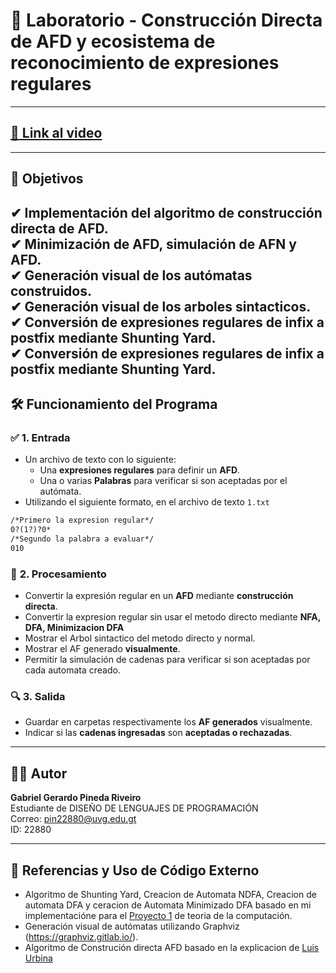 # 🚀 Laboratorio - Construcción Directa de AFD y ecosistema de reconocimiento de expresiones regulares
---
## [📌 Link al video](https://youtu.be/_a_Uvlk9lvA)
---
## 🎯 Objetivos

✔ Implementación del **algoritmo de construcción directa de AFD**.  
✔ Minimización de AFD, simulación de **AFN y AFD**.  
✔ Generación visual de los autómatas construidos.  
✔ Generación visual de los arboles sintacticos.  
✔ Conversión de expresiones regulares de **infix a postfix** mediante **Shunting Yard**.  
✔ Conversión de expresiones regulares de **infix a postfix** mediante **Shunting Yard**.
---
## 🛠️ Funcionamiento del Programa

### ✅ **1. Entrada**
- Un archivo de texto con lo siguiente:
  - Una **expresiones regulares** para definir un **AFD**.
  - Una o varias **Palabras** para verificar si son aceptadas por el autómata.
- Utilizando el siguiente formato, en el archivo de texto ``1.txt``
```txt
/*Primero la expresion regular*/
0?(1?)?0*
/*Segundo la palabra a evaluar*/
010
```

### 🎯 **2. Procesamiento**
- Convertir la expresión regular en un **AFD** mediante **construcción directa**.
- Convertir la expresion regular sin usar el metodo directo mediante **NFA, DFA, Minimizacion DFA**
- Mostrar el Arbol sintactico del metodo directo y normal.
- Mostrar el AF generado **visualmente**.
- Permitir la simulación de cadenas para verificar si son aceptadas por cada automata creado.

### 🔍 **3. Salida**
- Guardar en carpetas respectivamente los **AF generados** visualmente.
- Indicar si las **cadenas ingresadas** son **aceptadas o rechazadas**.

---
## 👨‍💻 Autor
**Gabriel Gerardo Pineda Riveiro**  
Estudiante de DISEÑO DE LENGUAJES DE PROGRAMACIÓN  
Correo: pin22880@uvg.edu.gt  
ID: 22880  

---
## 📜 Referencias y Uso de Código Externo

- Algoritmo de Shunting Yard, Creacion de Automata NDFA, Creacion de automata DFA y ceracion de Automata Minimizado DFA basado en mi implementacióne para el [Proyecto 1](https://github.com/Gerax5/TCLAB04/tree/Proyecto) de teoria de la computación.
- Generación visual de autómatas utilizando Graphviz (https://graphviz.gitlab.io/).
- Algoritmo de Construción directa AFD basado en la explicacion de [Luis Urbina](https://www.youtube.com/watch?v=1elii9xzYlc)
